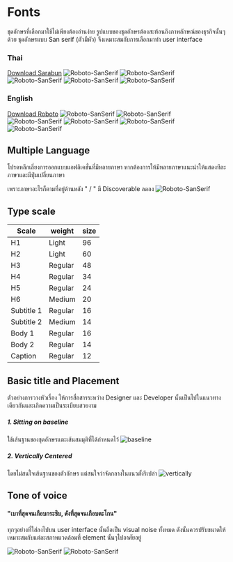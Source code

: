 Fonts
==========
ชุดอักษรที่เลือกมาใช้ไม่เพียงต้องอ่านง่าย รูปแบบของชุดอักษรต้องสะท้อนถึงภาพลักษณ์ของธุรกิจนั้นๆด้วย ชุดอักษรแบบ San serif (ตัวมีหัว) จึงเหมาะสมกับการเลือกมาทำ user interface 

### Thai

[Download Sarabun](https://fonts.google.com/specimen/Sarabun)
![Roboto-SanSerif](images/visual-font/Fontthai-Fontselection.png)
![Roboto-SanSerif](images/visual-font/Fontthai-title.png)
![Roboto-SanSerif](images/visual-font/Fontthai-Body.png)
![Roboto-SanSerif](images/visual-font/Fontthai-ToneOfVoice.png)
![Roboto-SanSerif](images/visual-font/Fontthai-interface.png)

### English
[Download Roboto](https://fonts.google.com/specimen/Roboto)
![Roboto-SanSerif](images/visual-font/Fonteng-fontSelection.png)
![Roboto-SanSerif](images/visual-font/Fonteng-title.png)
![Roboto-SanSerif](images/visual-font/Fonteng-Body.png)
![Roboto-SanSerif](images/visual-font/Fonteng-toneOfVoice-List.png)
![Roboto-SanSerif](images/visual-font/Fonteng-toneOfVoice.png)
![Roboto-SanSerif](images/visual-font/Fonteng-interface.png)

## Multiple Language
โปรดหลีกเลี่ยงการออกแบบแอฟลิเคชั่นที่มีหลายภาษา หากต้องการให้มีหลายภาษาแนะนำให้แสดงทีละภาษาและมีปุ่มเปลี่ยนภาษา

เพราะภาษาอะไรก็ตามที่อยู่ด้านหลัง " / " มี Discoverable ลดลง
![Roboto-SanSerif](images/visual-font/MultiLanguage-dont.png)




## Type scale

| Scale       | weight      | size        |
| ----------- | ----------- | ----------- |
| H1          | Light       | 96          |
| H2          | Light       | 60          |
| H3          | Regular     | 48          |
| H4          | Regular     | 34          |
| H5          | Regular     | 24          |
| H6          | Medium      | 20          |
| Subtitle 1  | Regular     | 16          |
| Subtitle 2  | Medium      | 14          |
| Body 1      | Regular     | 16          |
| Body 2      | Regular     | 14          |
| Caption     | Regular     | 12          |

## Basic title and Placement
ตัวอย่างการวางหัวเรื่อง ให้การสื่อสารระหว่าง Designer และ Developer นั้นเป็นไปในแนวทางเดียวกันและเกิดความเป็นระเบียบสวยงาม

##### 1. Sitting on baseline
ใช้เส้นฐานของชุดอักษรแตะเส้นสมมุติที่ได้กำหนดไว้
![baseline](images/visual-font/04.jpg)

##### 2. Vertically Centered
โดยไม่สนใจเส้นฐานของตัวอักษร แต่สนใจว่าจัดกลางในแนวตั้งรึเปล่า
![vertically](images/visual-font/05.jpg)


## Tone of voice
#### "เบาที่สุดจนเกือบกระซิบ, ดังที่สุดจนเกือบตะโกน"
ทุกๆอย่างที่ใส่ลงไปบน user interface นั้นถือเป็น visual noise ทั้งหมด ดังนั้นควรปรับขนาดให้เหมาะสมกับแต่ละสภาพแวดล้อมที่ element นั้นๆไปอาศัยอยู่

![Roboto-SanSerif](images/visual-font/Fontthai-ToneOfVoice.png)
![Roboto-SanSerif](images/visual-font/Fontthai-ToneOfVoice-List.png)